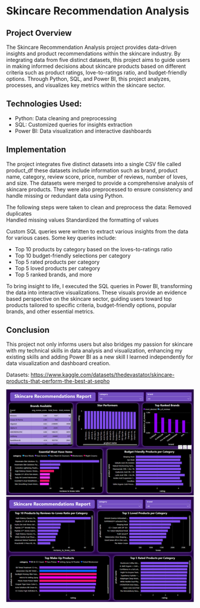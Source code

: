 # Skincare Recommendation Analysis
## Project Overview
The Skincare Recommendation Analysis project provides data-driven insights and product recommendations within the skincare industry. By integrating data from five distinct datasets, this project aims to guide users in making informed decisions about skincare products based on different criteria such as product ratings, love-to-ratings ratio, and budget-friendly options. Through Python, SQL, and Power BI, this project analyzes, processes, and visualizes key metrics within the skincare sector.

## Technologies Used:
- Python: Data cleaning and preprocessing
- SQL: Customized queries for insights extraction
- Power BI: Data visualization and interactive dashboards

## Implementation
The project integrates five distinct datasets into a single CSV file called product_df these datasets include information such as brand, product name, category, review score, price, number of reviews, number of loves, and size. The datasets were merged to provide a comprehensive analysis of skincare products. They were also preprocessed to ensure consistency and handle missing or redundant data using Python.

The following steps were taken to clean and preprocess the data:
Removed duplicates  
Handled missing values
Standardized the formatting of values

Custom SQL queries were written to extract various insights from the data for various cases. Some key queries include:

- Top 10 products by category based on the loves-to-ratings ratio
- Top 10 budget-friendly selections per category
- Top 5 rated products per category
- Top 5 loved products per category
- Top 5 ranked brands, and more
  
To bring insight to life, I executed the SQL queries in Power BI, transforming the data into interactive visualizations. These visuals provide an evidence based perspective on the skincare sector, guiding users toward top products tailored to specific criteria, budget-friendly options, popular brands, and other essential metrics.

## Conclusion
This project not only informs users but also bridges my passion for skincare with my technical skills in data analysis and visualization, enhancing my existing skills and adding Power BI as a new skill I learned independently for data visualization and dashboard creation.

Datasets: https://www.kaggle.com/datasets/thedevastator/skincare-products-that-perform-the-best-at-sepho

![Screenshot](page1_dashboard.png)
![Screenshot](page2_dashboard.png)

